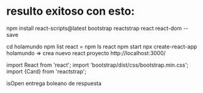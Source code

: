 # resulto exitoso con esto:
npm install react-scripts@latest bootstrap reactstrap react react-dom --save

cd holamundo
npm list react = npm ls react
npm start
npx create-react-app holamundo => crea nuevo react proyecto
http://localhost:3000/

import React from 'react';
import 'bootstrap/dist/css/bootstrap.min.css';
import {Card} from 'reactstrap';

isOpen entrega boleano de respuesta